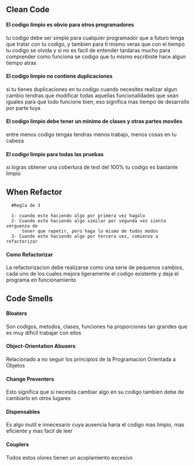 ## Clean Code

#### El codigo limpio es obvio para otros programadores
tu codigo debe ser simple para cualquier programador que a futuro tenga que tratar con tu codigo, y tambien para ti mismo
veras que con el tiempo tu codigo se olvida y si no es facil de entender tardaras mucho para comprender como funciona
se codigo que tu mismo escribiste hace algun tiempo atras

#### El codigo limpio no contiene duplicaciones
si tu tienes duplicaciones en tu codigo cuando necesites realizar algun cambio tendras que modificar
todas aquellas funcionalidades que sean iguales para que todo funcione bien, eso significa mas tiempo
de desarrollo por parte tuya

#### El codigo limpio debe tener un minimo de clases y otras partes moviles
entre menos codigo tengas tendras menos trabajo, menos cosas en tu cabeza

#### El codigo limpio para todas las pruebas
si logras obtener una cobertura de test del 100% tu codigo es bastante limpio

## When Refactor  

```
  #Regla de 3

  1- cuando este haciendo algo por primera vez hagalo
  2- Cuando este haciendo algo similar por segunda vez sienta verguenza de 
      tener que repetir, pero haga lo mismo de todos modos
  3- Cuando este haciendo algo por tercera vez, comienze a refactorizar

```

#### Como Refactorizar
La refactorizacion debe realizarse como una serie de pequenos cambios, cada uno de los cuales mejora
ligeramente el codigo existente y deja el programa en funcionamiento

## Code Smells

#### Bloaters
Son codigos, metodos, clases, funciones ha proporciones tan grandes que es muy dificil trabajar con ellos

#### Object-Orientation Abusers
Relacionado a no seguir los principios de la Programacion Orientada a Objetos

#### Change Preventers
Esto significa que si necesita cambiar algo en su codigo tambien debe de cambiarlo en otros lugares 

#### Dispensables
Es algo inutil e innecesario cuya ausencia haria el codigo mas limpio, mas eficiente y mas facil de leer

#### Couplers
Todos estos olores tienen un acoplamiento excesivo




